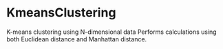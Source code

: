 # KmeansClustering
K-means clustering using N-dimensional data
Performs calculations using both Euclidean distance and Manhattan distance.
